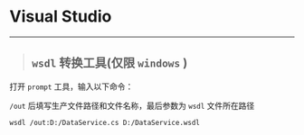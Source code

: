 # Visual Studio

<hr />

> ##  ```wsdl``` 转换工具(仅限 ```windows``` )

打开 ```prompt``` 工具，输入以下命令：

```/out``` 后填写生产文件路径和文件名称，最后参数为 ```wsdl``` 文件所在路径

```
wsdl /out:D:/DataService.cs D:/DataService.wsdl
```



